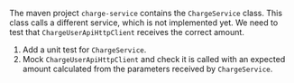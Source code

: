The maven project `charge-service` contains the `ChargeService` class. This class calls a different service, which is
not implemented yet. We need to test that `ChargeUserApiHttpClient` receives the correct amount.

1. Add a unit test for `ChargeService`.
2. Mock `ChargeUserApiHttpClient` and check it is called with an expected amount calculated from the parameters received 
by `ChargeService`.